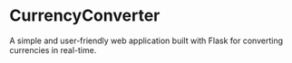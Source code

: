 # CurrencyConverter
A simple and user-friendly web application built with Flask for converting currencies in real-time.
